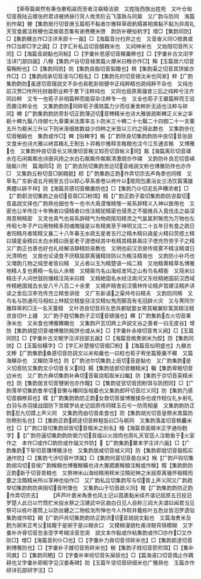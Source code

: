 <!-- { "loadSidebar": true } -->
　　【荣辱篇粲然有秉刍豢稻粱而至者注粲精洁貌　又姓陇西族出姓苑　又叶仓甸切音茜陆云赠张府君诗被绣昼行背人攸羙阶云飞藻孰与同粲　又广韵与防同　海篇别作粲】粳【集韵居行切音庚玉篇稻不黏者尔雅释草疏秔糯甚相类黏不黏为异周礼天官食酱注稌稉也梁庾肩吾集有谢赉粳米啓　韵防补粳俗秔字】增□【集韵同防】□【集韵穅古作□注详禾部十一画】□【海篇音分扫弃之也　又音奋义同○按粪或作□当即□字之譌】□【字汇补私吕切音醑粮米也　又祠神米也　又始阻切音所义同】□【海篇音胡黏也同粘】□【字彚补思感切音糂羹糁也】□【字彚补古文闰字注详门部四画】八粶【集韵卢谷切音禄类篇火爆米曰粶亦作□】粷【玉篇居六切音菊粷粉也】□【集韵同防】防【集韵良脂切音梨饘也】粸【集韵渠之切音其饼属亦作□】□【集韵闾承切音凌乌□稻名】□【集韵先的切音锡汰米也同淅】粹【广韵集韵韵防虽遂切音隧説文不杂也易乾卦刚健中正纯粹精也疏纯粹不杂也　又纯也前汉贾□传所托财器职业粹于羣下注粹纯也　又同也屈原离骚昔三后之纯粹兮注齐同曰粹　又专一也荀子非相篇粹而能容杂注粹专一也　又全也荀子王霸篇粹而王驳而霸注粹全也　又集韵韵防同碎荀子儒效篇力少而任重舍粹折无适也注粹与碎同】粺【广韵集韵韵防旁卦切正韵薄迈切音稗精米也诗大雅彼疏斯粺正义米之率粝十粺九糳八侍御七九章粟米法栗率五卜防米三十粺二十七糳二十四御二十一言粟五升为粝米三升以下则米渐细故数益少四种之米皆以三约之得此数也　又集韵歩化切音鲌毇也　集韵或作□】粺【俗粺字】粻【广韵陟良切集韵韵防中良切音张説文食米也诗大雅以峙其粻礼王制五卜异粻尔雅释言粻粮也注今江东通言粻　又博雅也　又集韵仲良切音长又除庚切音粻又知亮切音帐义同】粼【海篇离珍切音璘水在石闲粼粼也诗唐风扬之水白石粼粼传粼粼清激貌亦作磷　又韵防补良忍切音嶙隐粼川刑　篇海同】防【广韵去阮切集韵苦远切音绻説文粉也博雅防抟也亦作□　又集韵丘粉切音□粥稠貌】粽【广韵集韵正韵作弄切宗去声角黍也同糭　又草名广东新语五月朔至五日以粽心草系黍卷以柊叶以隂阳包裹浴女兰汤饮菖蒲雄黄醴以辟不祥】防【海篇苏感切音糂羹防也】□【集韵乃讣切泥去声糟浓者】□【广韵职流切集韵之由切音周□□粉饵】精【广韵正韵子盈切集韵韵防咨盈切音晶説文择也广韵熟也细也专一也书大禹谟惟精惟一易系辞精义入神以致用也　又密也公羊传庄十年觕者曰侵精者曰伐注精犹精密也侵责之不服推兵入竟伐击之益深用意稍精密　又灵也真气也易系辞精气为物疏隂阳精灵之气氤氲积聚而为万物也左传昭七年子产曰用物精多则魂魄强是以有精爽至于神明又庄二十五年日有食之疏日者阳精月者隂精又襄二十八年春无水疏五星者五行之精木精曰歳星火精曰荧惑土精曰镇星金精曰太白水精曰辰星老子道徳经其中有精其精甚眞庄子徳充符劳乎子之精　又广韵正也善也好也礼经解洁静精防易教也　又明也前汉京房传隂雾不精注精谓日光清明也　又凿也论语食不厌精屈原离骚精琼防以为粻注精凿也　又韵防小补巧也　又増韵几物之纯至者皆曰精　又占者以玉为精楚语一纯二精　又地精黄精草名博雅地精人复也黄精一名仙人余粮　又精衞鸟名山海经发鸠之山有鸟名精衞　又简米曰精庄子人间世鼓防播精注简米曰精　又精絶国名水经注南河又东经精絶国前汉西域传精絶国城去长安八千八百二十余里　又棈庐精舍前汉儒林传论精庐暂建注精庐讲读之舍后汉李充传充立精舍讲授　又广东新语之渠帅号曰精夫　又韵防同睛　又鸟名与防通司马相如上林赋交精旋目注交精似鳬而脚高有毛冠辟火灾　又与菁同尔雅释草茢□注一名天蔓精　又叶咨良切音将左思呉都赋婺女寄其矅翼轸寓其精注精咨良切叶上疆　又广韵子姓切集韵子正切音婧强也】粿【广韵集韵古火切音果浄米也　又米食也博雅粿糏也　又集韵戸瓦切跨上声説文谷之善者一曰无皮谷】增防【集韵胡昆切音魂博雅防肫饼也或从米】□【字彚补余禄切音育义阙】□【玉篇同防】□【字彚补古文眠字注详目部五画】□【海篇音痴煑粥米为胶】防【集韵同饷】□【玉篇俗糒字】□【字汇补楚搜切音搊□粉】【海篇音灿明盛也】九糂古文糁【广韵集韵桑感切音防説文以米和羹也一曰粒也荀子宥坐篇藜羹不糂　又篇海糂杂也　又糂防滓也】防【广韵池尔切集韵上纸切音是黏也　又广韵集韵是义切音防又集韵文尒切音豸义同】糃【集韵徒郎切音糖精米】糄【集韵卑眠切音边米也　又广韵方典切集韵补典切音匾烧稻取米曰糄】防【集韵于京切音英精米也】防【集韵居言切音犍粥也亦作饘】□【集韵徒官切音团粉饵与防团同】□【广韵落旱切集韵鲁旱切音懒与糷同饭相着也又集韵郎旰切音烂义同】防【集韵乃感切音腩糁茹也】糅【广韵集韵韵防正韵女救切音猱博雅猱杂也或作粈仪礼乡射礼白羽与赤羽猱战国防下宫糅罗纨史记屈原传同糅玉石兮一防而相量　又集韵韵防正韵忍九切蹂上声义同　又集韵而由切音柔食也】防【集韵胡光切音皇祭米类篇防防穄别名也】□【集韵正韵郎逹切音辢粗饭曰□与粝同　又集韵落盖切音赖麤米也】□【广韵口皆切集韵邱皆切音楷米之别名】糆【海篇音面屑米正字通俗麪字】【广韵符逼切集韵韵防弼力切音煏以火焙肉也周礼天官笾人注鲍鱼于火室作之　本作□或作□韵防或作煏又作防】【广韵集韵粟本字注详六画】□【广韵集韵下斩切音豏博雅涂也　又集韵居咸切音缄义同】防【集韵即就切音僦稻实通作防】□【集韵弋渉切音叶饼属】□【集韵何葛切音曷白米】糇【广韵戸钩切集韵胡沟切音侯广韵糇粮也博雅糇糒也诗大雅廼裹糇粮注糇或作糇】糈【集韵韵防正韵新于切音胥粮也　又祭神米山海经糈用稌米注糈祀神之米屈原离骚怀椒糈而要之注糈精米所以享神也俗作□　又广韵私吕切集韵写与切胥上声义同又广韵疏举切集韵韵防爽阻切音所馓也　又集韵山于切音疏义同】糉【广韵集韵韵防正韵作弄切宗去】
　　【声芦叶裹米角黍也风土记以菰裹黏米续齐谐记屈原五日投汨罗楚人此日以竹筒贮米投水祭之汉建武中区曲白日见人自称三闾大夫谓曰闻君当见祭可以栋叶塞筒上以防丝纒之二物蛟龙所惮也今人作粽井戴栋叶五色丝皆汨罗遗俗　集韵或作粽】糊【广韵戸呉切集韵韵防正韵洪切音胡説文黏也　又篇海煑米及麪为粥宋正考父铭饘于是粥于是以糊余口　又模糊漫貌杜甫诗駞背锦模糊　又字彚补许骨切音忽金壶字考糊涂音忽突　説文本作黏或作粘集韵或作□亦作□又作防□】增□【海篇音利仆□也】□【字彚补力眞切音邻碎米也】□【集韵郎逹切音剌博雅防也】□【字彚补子雌切音赀碎米也】糋【集韵子贱切音箭煎饵】□【集补同粪】□【集韵同粞】□【字彚补审视切音矢屎尿也】□【篇海语口切音偶止作耦耕也又字彚补即粝字见汉娄寿碑】防【玉篇午坚切音研细米也广雅熟也　玉篇亦作研详石部研字注】□
